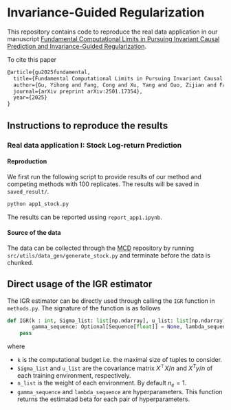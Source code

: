 # Invariance-Guided Regularization

This repository contains code to reproduce the real data application in our manuscript [Fundamental Computational Limits in Pursuing Invariant Causal Prediction and Invariance-Guided Regularization](https://arxiv.org/abs/2501.17354).

To cite this paper

```latex
@article{gu2025fundamental,
  title={Fundamental Computational Limits in Pursuing Invariant Causal Prediction and Invariance-Guided Regularization},
  author={Gu, Yihong and Fang, Cong and Xu, Yang and Guo, Zijian and Fan, Jianqing},
  journal={arXiv preprint arXiv:2501.17354},
  year={2025}
}
```

## Instructions to reproduce the results

### Real data application I: Stock Log-return Prediction
#### Reproduction
We first run the following script to provide results of our method and competing methods with 100 replicates. The results will be saved in ``saved_result/``.
```bash
python app1_stock.py
```
The results can be reported ussing ``report_app1.ipynb``.
#### Source of the data
The data can be collected through the [MCD](https://github.com/Rose-STL-Lab/MCD) repository by running ``src/utils/data_gen/generate_stock.py`` and terminate before the data is chunked.

## Direct usage of the IGR estimator
The IGR estimator can be directly used through calling the ``IGR`` function in ``methods.py``. The signature of the function is as follows
```python
def IGR(k : int, Sigma_list: list[np.ndarray], u_list: list[np.ndarray], n_list: Optional[Sequence[int]] = None,
        gamma_sequence: Optional[Sequence[float]] = None, lambda_sequence: Optional[Sequence[float]] = None) -> np.ndarray:
    pass
```
where
 - ``k`` is the computational budget i.e. the maximal size of tuples to consider.
 - ``Sigma_list`` and ``u_list`` are the covariance matrix $X^\top X /n$ and $X^T y/n$ of each training environment, respectively.
 - ``n_list`` is the weight of each environment. By default $n_e=1$.
 - ``gamma_sequence`` and ``lambda_sequence`` are hyperparameters.
This function returns the estimatad beta for each pair of hyperparameters.
